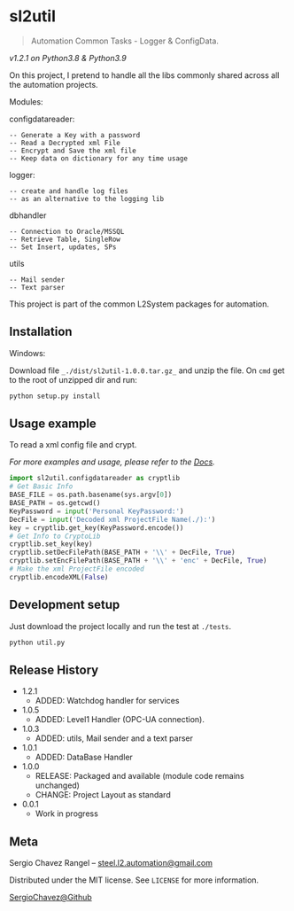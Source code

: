 # sl2util
> Automation Common Tasks - Logger & ConfigData.

_v1.2.1 on Python3.8 & Python3.9_

On this project, I pretend to handle all the libs commonly shared across 
all the automation projects.

Modules:

configdatareader:

    -- Generate a Key with a password
    -- Read a Decrypted xml File
    -- Encrypt and Save the xml file 
    -- Keep data on dictionary for any time usage

logger:

    -- create and handle log files
    -- as an alternative to the logging lib
    
dbhandler

    -- Connection to Oracle/MSSQL
    -- Retrieve Table, SingleRow
    -- Set Insert, updates, SPs
    
utils

    -- Mail sender
    -- Text parser
    
This project is part of the common L2System packages for automation.

## Installation

Windows:

Download file ``_./dist/sl2util-1.0.0.tar.gz_`` and unzip the file.
On ``cmd`` get to the root of unzipped dir and run:
```sh
python setup.py install
```

## Usage example

To read a xml config file and crypt.

_For more examples and usage, please refer to the [Docs][Docs]._
```python
import sl2util.configdatareader as cryptlib
# Get Basic Info
BASE_FILE = os.path.basename(sys.argv[0])
BASE_PATH = os.getcwd()
KeyPassword = input('Personal KeyPassword:')
DecFile = input('Decoded xml ProjectFile Name(./):')
key = cryptlib.get_key(KeyPassword.encode())
# Get Info to CryptoLib
cryptlib.set_key(key)
cryptlib.setDecFilePath(BASE_PATH + '\\' + DecFile, True)
cryptlib.setEncFilePath(BASE_PATH + '\\' + 'enc' + DecFile, True)
# Make the xml ProjectFile encoded
cryptlib.encodeXML(False)
```
## Development setup

Just download the project locally and run the test at ``./tests``.

```sh
python util.py
```

## Release History

* 1.2.1
    * ADDED: Watchdog handler for services
* 1.0.5
    * ADDED: Level1 Handler (OPC-UA connection).
* 1.0.3
    * ADDED: utils, Mail sender and a text parser
* 1.0.1
    * ADDED: DataBase Handler
* 1.0.0
    * RELEASE: Packaged and available (module code remains unchanged)
    * CHANGE: Project Layout as standard
* 0.0.1
    * Work in progress

## Meta

Sergio Chavez Rangel – steel.l2.automation@gmail.com

Distributed under the MIT license. See ``LICENSE`` for more information.

[SergioChavez@Github](https://github.com/SergioChavezRangel/)


<!-- Markdown link & img dfn's -->
[Docs]: https://github.com/SergioChavezRangel/SL2Utilities-master/tree/master/tests